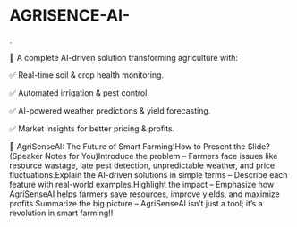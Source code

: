 # AGRISENCE-AI-
. 

🚀 A complete AI-driven solution transforming agriculture with:

✅ Real-time soil & crop health monitoring.

✅ Automated irrigation & pest control.

✅ AI-powered weather predictions & yield forecasting.

✅ Market insights for better pricing & profits.

🌿 AgriSenseAI: The Future of Smart Farming!How to Present the Slide? (Speaker Notes for You)Introduce the problem – Farmers face issues like resource wastage, late pest detection, unpredictable weather, and price fluctuations.Explain the AI-driven solutions in simple terms – Describe each feature with real-world examples.Highlight the impact – Emphasize how AgriSenseAI helps farmers save resources, improve yields, and maximize profits.Summarize the big picture – AgriSenseAI isn’t just a tool; it’s a revolution in smart farming!!
